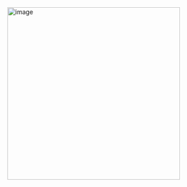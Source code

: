 <img width="391" alt="image" src="https://github.com/jreed223/GetUP-MetricsPage/assets/110320578/3c9f9800-d450-455a-b5f1-dac2b550bd5e">
